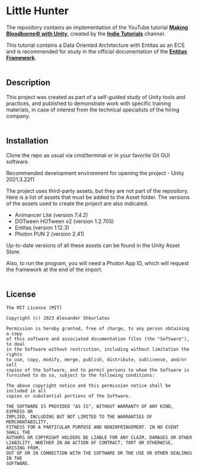 
# Little Hunter

The repository contains an implementation of the YouTube tutorial 
**[Making Bloodborne© with Unity](https://www.youtube.com/watch?v=pvPAbTjxYlI)**, created by the 
**[Indie Tutorials](https://www.youtube.com/@IndieTutorials/featured)** channel.

This tutorial contains a Data Oriented Architecture with Entitas as an ECS and is 
recommended for study in the official documentation of the 
**[Entitas Framework](https://github.com/sschmid/Entitas)**.
<br/><br/>

## Description

This project was created as part of a self-guided study of Unity tools and practices, 
and published to demonstrate work with specific training materials, in case of 
interest from the technical specialists of the hiring company.
<br/><br/>

## Installation

Clone the repo as usual via cmd/terminal or in your favorite Git GUI software.

Recommended development environment for opening the project - Unity 2021.3.22f1

The project uses third-party assets, but they are not part of the repository. Here is 
a list of assets that must be added to the Asset folder. The versions of the assets 
used to create the project are also indicated.

- Animancer Lite (version 7.4.2)
- DOTween HOTween v2 (version 1.2.705)
- Entitas (version 1.12.3)
- Photon PUN 2 (version 2.41)

Up-to-date versions of all these assets can be found in the Unity Asset Store.

Also, to run the program, you will need a Photon App ID, which will request the 
framework at the end of the import.
<br/><br/>

## License

    The MIT License (MIT)

    Copyright (c) 2023 Alexander Shkurlatov

    Permission is hereby granted, free of charge, to any person obtaining a copy
    of this software and associated documentation files (the "Software"), to deal
    in the Software without restriction, including without limitation the rights
    to use, copy, modify, merge, publish, distribute, sublicense, and/or sell
    copies of the Software, and to permit persons to whom the Software is
    furnished to do so, subject to the following conditions:

    The above copyright notice and this permission notice shall be included in all
    copies or substantial portions of the Software.

    THE SOFTWARE IS PROVIDED "AS IS", WITHOUT WARRANTY OF ANY KIND, EXPRESS OR
    IMPLIED, INCLUDING BUT NOT LIMITED TO THE WARRANTIES OF MERCHANTABILITY,
    FITNESS FOR A PARTICULAR PURPOSE AND NONINFRINGEMENT. IN NO EVENT SHALL THE
    AUTHORS OR COPYRIGHT HOLDERS BE LIABLE FOR ANY CLAIM, DAMAGES OR OTHER
    LIABILITY, WHETHER IN AN ACTION OF CONTRACT, TORT OR OTHERWISE, ARISING FROM,
    OUT OF OR IN CONNECTION WITH THE SOFTWARE OR THE USE OR OTHER DEALINGS IN THE
    SOFTWARE.